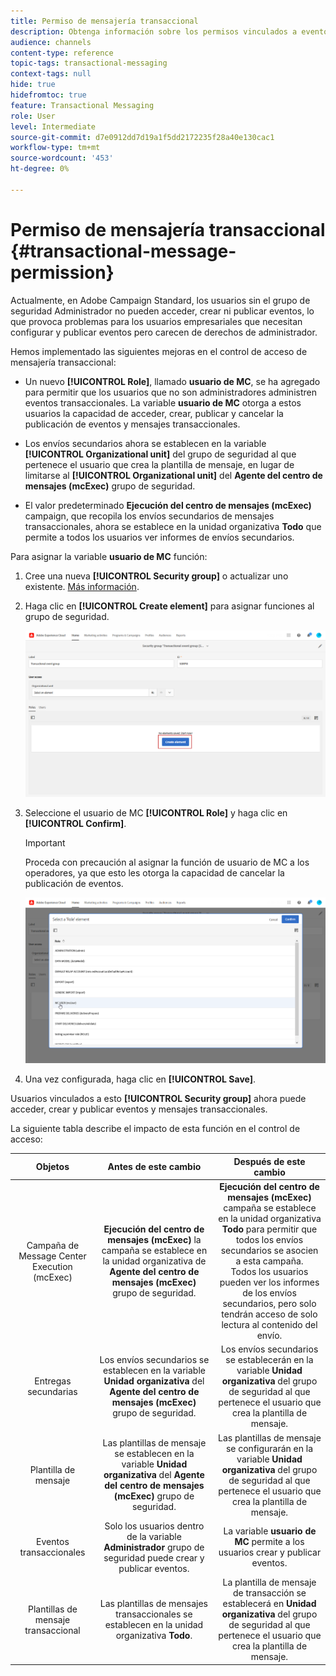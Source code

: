 ```yaml
---
title: Permiso de mensajería transaccional
description: Obtenga información sobre los permisos vinculados a eventos transaccionales.
audience: channels
content-type: reference
topic-tags: transactional-messaging
context-tags: null
hide: true
hidefromtoc: true
feature: Transactional Messaging
role: User
level: Intermediate
source-git-commit: d7e0912dd7d19a1f5dd2172235f28a40e130cac1
workflow-type: tm+mt
source-wordcount: '453'
ht-degree: 0%

---
```


# Permiso de mensajería transaccional {#transactional-message-permission}

Actualmente, en Adobe Campaign Standard, los usuarios sin el grupo de seguridad Administrador no pueden acceder, crear ni publicar eventos, lo que provoca problemas para los usuarios empresariales que necesitan configurar y publicar eventos pero carecen de derechos de administrador.

Hemos implementado las siguientes mejoras en el control de acceso de mensajería transaccional:

* Un nuevo **[!UICONTROL Role]**, llamado **usuario de MC**, se ha agregado para permitir que los usuarios que no son administradores administren eventos transaccionales. La variable **usuario de MC** otorga a estos usuarios la capacidad de acceder, crear, publicar y cancelar la publicación de eventos y mensajes transaccionales.

* Los envíos secundarios ahora se establecen en la variable **[!UICONTROL Organizational unit]** del grupo de seguridad al que pertenece el usuario que crea la plantilla de mensaje, en lugar de limitarse al **[!UICONTROL Organizational unit]** del **Agente del centro de mensajes (mcExec)** grupo de seguridad.

* El valor predeterminado **Ejecución del centro de mensajes (mcExec)** campaign, que recopila los envíos secundarios de mensajes transaccionales, ahora se establece en la unidad organizativa **Todo** que permite a todos los usuarios ver informes de envíos secundarios.

Para asignar la variable **usuario de MC** función:

1. Cree una nueva **[!UICONTROL Security group]** o actualizar uno existente. [Más información](../../administration/using/managing-groups-and-users.md).

1. Haga clic en **[!UICONTROL Create element]** para asignar funciones al grupo de seguridad.

   ![](assets/event_access_1.png)

1. Seleccione el usuario de MC **[!UICONTROL Role]** y haga clic en **[!UICONTROL Confirm]**.

   >[!IMPORTANT]
   >
   > Proceda con precaución al asignar la función de usuario de MC a los operadores, ya que esto les otorga la capacidad de cancelar la publicación de eventos.

   ![](assets/event_access_2.png)

1. Una vez configurada, haga clic en **[!UICONTROL Save]**.

Usuarios vinculados a esto **[!UICONTROL Security group]** ahora puede acceder, crear y publicar eventos y mensajes transaccionales.

La siguiente tabla describe el impacto de esta función en el control de acceso:

| Objetos | Antes de este cambio | Después de este cambio |
|:-: | :--: | :-:|
| Campaña de Message Center Execution (mcExec) | **Ejecución del centro de mensajes (mcExec)** la campaña se establece en la unidad organizativa de **Agente del centro de mensajes (mcExec)** grupo de seguridad. | **Ejecución del centro de mensajes (mcExec)** campaña se establece en la unidad organizativa **Todo** para permitir que todos los envíos secundarios se asocien a esta campaña.</br> Todos los usuarios pueden ver los informes de los envíos secundarios, pero solo tendrán acceso de solo lectura al contenido del envío. |
| Entregas secundarias | Los envíos secundarios se establecen en la variable **Unidad organizativa** del **Agente del centro de mensajes (mcExec)** grupo de seguridad. | Los envíos secundarios se establecerán en la variable **Unidad organizativa** del grupo de seguridad al que pertenece el usuario que crea la plantilla de mensaje. |
| Plantilla de mensaje | Las plantillas de mensaje se establecen en la variable **Unidad organizativa** del **Agente del centro de mensajes (mcExec)** grupo de seguridad. | Las plantillas de mensaje se configurarán en la variable **Unidad organizativa** del grupo de seguridad al que pertenece el usuario que crea la plantilla de mensaje. |
| Eventos transaccionales | Solo los usuarios dentro de la variable **Administrador** grupo de seguridad puede crear y publicar eventos. | La variable **usuario de MC** permite a los usuarios crear y publicar eventos. |
| Plantillas de mensaje transaccional | Las plantillas de mensajes transaccionales se establecen en la unidad organizativa **Todo**. | La plantilla de mensaje de transacción se establecerá en **Unidad organizativa** del grupo de seguridad al que pertenece el usuario que crea la plantilla de mensaje. |
